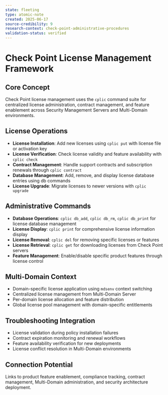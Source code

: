 ```yaml
---
state: fleeting
type: atomic-note
created: 2025-06-17
source-credibility: 9
research-context: check-point-administrative-procedures
validation-status: verified
---
```


# Check Point License Management Framework

## Core Concept
Check Point license management uses the `cplic` command suite for centralized license administration, contract management, and feature enablement across Security Management Servers and Multi-Domain environments.

## License Operations
- **License Installation**: Add new licenses using `cplic put` with license file or activation key
- **License Verification**: Check license validity and feature availability with `cplic check`
- **Contract Management**: Handle support contracts and subscription renewals through `cplic contract`
- **Database Management**: Add, remove, and display license database entries using db commands
- **License Upgrade**: Migrate licenses to newer versions with `cplic upgrade`

## Administrative Commands
- **Database Operations**: `cplic db_add`, `cplic db_rm`, `cplic db_print` for license database management
- **License Display**: `cplic print` for comprehensive license information display
- **License Removal**: `cplic del` for removing specific licenses or features
- **License Retrieval**: `cplic get` for downloading licenses from Check Point servers
- **Feature Management**: Enable/disable specific product features through license control

## Multi-Domain Context
- Domain-specific license application using `mdsenv` context switching
- Centralized license management from Multi-Domain Server
- Per-domain license allocation and feature distribution
- Global license pool management with domain-specific entitlements

## Troubleshooting Integration
- License validation during policy installation failures
- Contract expiration monitoring and renewal workflows
- Feature availability verification for new deployments
- License conflict resolution in Multi-Domain environments

## Connection Potential
Links to product feature enablement, compliance tracking, contract management, Multi-Domain administration, and security architecture deployment.